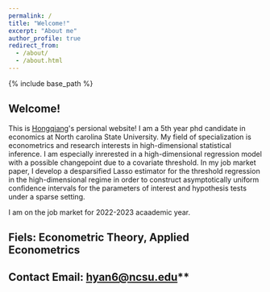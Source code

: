 ```yaml
---
permalink: /
title: "Welcome!"
excerpt: "About me"
author_profile: true
redirect_from: 
  - /about/
  - /about.html
---
```

{% include base_path %}
## Welcome!
This is [Hongqiang](https://cals.ncsu.edu/agricultural-and-resource-economics/people/hyan6/)'s persional website!
I am a 5th year phd candidate in economics at North carolina State University. My field of specialization is econometrics and research interests in  high-dimensional statistical inference. I am especially inrerested in a high-dimensional regression model with a possible changepoint due to a covariate threshold. In my job market paper,  I develop a desparsified Lasso estimator for the threshold regression in the high-dimensional regime  in order to construct asymptotically uniform confidence intervals for the parameters of interest and hypothesis tests under a sparse setting. 

I am on the job market for 2022-2023 acaademic year.


## Fiels: Econometric Theory, Applied Econometrics
## Contact Email: hyan6@ncsu.edu**

